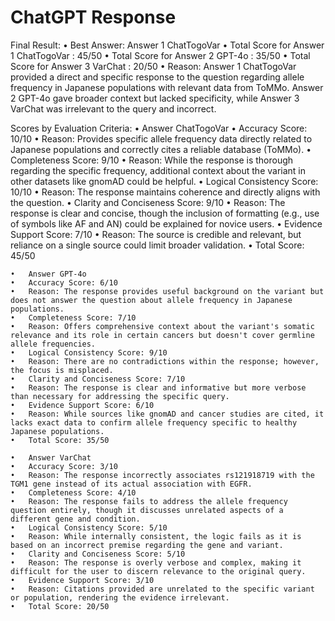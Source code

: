 # ChatGPT Response

Final Result:
	•	Best Answer: Answer 1 ChatTogoVar
	•	Total Score for Answer 1 ChatTogoVar : 45/50
	•	Total Score for Answer 2 GPT-4o : 35/50
	•	Total Score for Answer 3 VarChat : 20/50
	•	Reason: Answer 1 ChatTogoVar provided a direct and specific response to the question regarding allele frequency in Japanese populations with relevant data from ToMMo. Answer 2 GPT-4o gave broader context but lacked specificity, while Answer 3 VarChat was irrelevant to the query and incorrect.

Scores by Evaluation Criteria:
	•	Answer ChatTogoVar
	•	Accuracy Score: 10/10
	•	Reason: Provides specific allele frequency data directly related to Japanese populations and correctly cites a reliable database (ToMMo).
	•	Completeness Score: 9/10
	•	Reason: While the response is thorough regarding the specific frequency, additional context about the variant in other datasets like gnomAD could be helpful.
	•	Logical Consistency Score: 10/10
	•	Reason: The response maintains coherence and directly aligns with the question.
	•	Clarity and Conciseness Score: 9/10
	•	Reason: The response is clear and concise, though the inclusion of formatting (e.g., use of symbols like AF and AN) could be explained for novice users.
	•	Evidence Support Score: 7/10
	•	Reason: The source is credible and relevant, but reliance on a single source could limit broader validation.
	•	Total Score: 45/50

	•	Answer GPT-4o
	•	Accuracy Score: 6/10
	•	Reason: The response provides useful background on the variant but does not answer the question about allele frequency in Japanese populations.
	•	Completeness Score: 7/10
	•	Reason: Offers comprehensive context about the variant's somatic relevance and its role in certain cancers but doesn't cover germline allele frequencies.
	•	Logical Consistency Score: 9/10
	•	Reason: There are no contradictions within the response; however, the focus is misplaced.
	•	Clarity and Conciseness Score: 7/10
	•	Reason: The response is clear and informative but more verbose than necessary for addressing the specific query.
	•	Evidence Support Score: 6/10
	•	Reason: While sources like gnomAD and cancer studies are cited, it lacks exact data to confirm allele frequency specific to healthy Japanese populations.
	•	Total Score: 35/50

	•	Answer VarChat
	•	Accuracy Score: 3/10
	•	Reason: The response incorrectly associates rs121918719 with the TGM1 gene instead of its actual association with EGFR.
	•	Completeness Score: 4/10
	•	Reason: The response fails to address the allele frequency question entirely, though it discusses unrelated aspects of a different gene and condition.
	•	Logical Consistency Score: 5/10
	•	Reason: While internally consistent, the logic fails as it is based on an incorrect premise regarding the gene and variant.
	•	Clarity and Conciseness Score: 5/10
	•	Reason: The response is overly verbose and complex, making it difficult for the user to discern relevance to the original query.
	•	Evidence Support Score: 3/10
	•	Reason: Citations provided are unrelated to the specific variant or population, rendering the evidence irrelevant.
	•	Total Score: 20/50